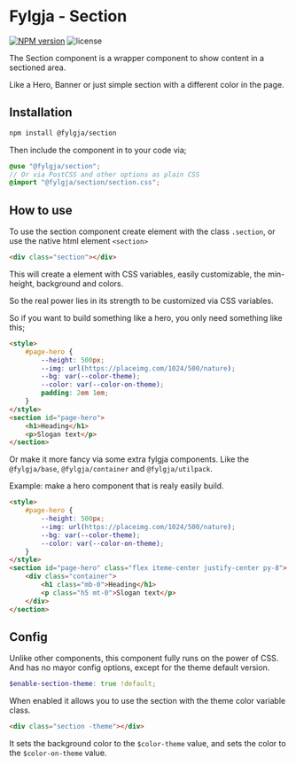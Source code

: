 # Fylgja - Section

[![NPM version](https://img.shields.io/npm/v/@fylgja/section)](https://www.npmjs.org/package/@fylgja/section)
![license](https://img.shields.io/github/license/fylgja/fylgja)

The Section component is a wrapper component to show content in a sectioned area.

Like a Hero, Banner or just simple section with a different color in the page.

## Installation

```bash
npm install @fylgja/section
```

Then include the component in to your code via;

```scss
@use "@fylgja/section";
// Or via PostCSS and other options as plain CSS
@import "@fylgja/section/section.css";
```

## How to use

To use the section component create element with the class `.section`,
or use the native html element `<section>`

```html
<div class="section"></div>
```

This will create a element with CSS variables, easily customizable, the min-height, background and colors.

So the real power lies in its strength to be customized via CSS variables.

So if you want to build something like a hero,
you only need something like this;

```html
<style>
    #page-hero {
        --height: 500px;
        --img: url(https://placeimg.com/1024/500/nature);
        --bg: var(--color-theme);
        --color: var(--color-on-theme);
        padding: 2em 1em;
    }
</style>
<section id="page-hero">
    <h1>Heading</h1>
    <p>Slogan text</p>
</section>
```

Or make it more fancy via some extra fylgja components.
Like the `@fylgja/base`, `@fylgja/container` and `@fylgja/utilpack`.

Example: make a hero component that is realy easily build.

```html
<style>
    #page-hero {
        --height: 500px;
        --img: url(https://placeimg.com/1024/500/nature);
        --bg: var(--color-theme);
        --color: var(--color-on-theme);
    }
</style>
<section id="page-hero" class="flex iteme-center justify-center py-8">
    <div class="container">
        <h1 class="mb-0">Heading</h1>
        <p class="h5 mt-0">Slogan text</p>
    </div>
</section>
```

## Config

Unlike other components, this component fully runs on the power of CSS.
And has no mayor config options, except for the theme default version.

```scss
$enable-section-theme: true !default;
```

When enabled it allows you to use the section with the theme color variable class.

```html
<div class="section -theme"></div>
```

It sets the background color to the `$color-theme` value,
and sets the color to the `$color-on-theme` value.
